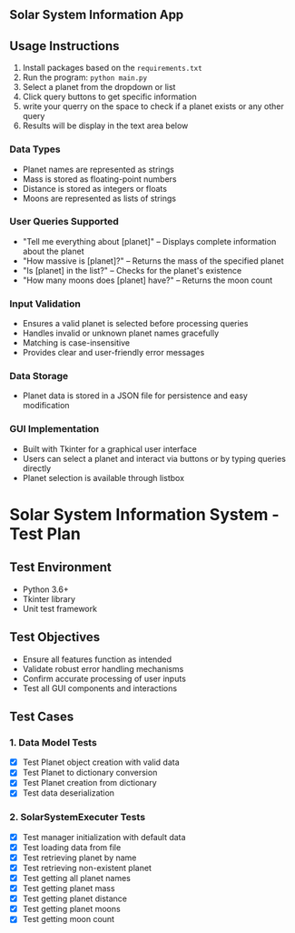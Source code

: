 ## Solar System Information App
## Usage Instructions

1. Install packages based on the `requirements.txt`
2. Run the program: `python main.py`
2. Select a planet from the dropdown or list
3. Click query buttons to get specific information
4. write your querry on the space to check if a planet exists or any other query 
5. Results will be display in the text area below

### Data Types
- Planet names are represented as strings
- Mass is stored as floating-point numbers
- Distance is stored as integers or floats
- Moons are represented as lists of strings
### User Queries Supported
- "Tell me everything about [planet]" – Displays complete information about the planet
- "How massive is [planet]?" – Returns the mass of the specified planet
- "Is [planet] in the list?" – Checks for the planet's existence
- "How many moons does [planet] have?" – Returns the moon count

### Input Validation
- Ensures a valid planet is selected before processing queries
- Handles invalid or unknown planet names gracefully
- Matching is case-insensitive
- Provides clear and user-friendly error messages
### Data Storage
- Planet data is stored in a JSON file for persistence and easy modification


### GUI Implementation
- Built with Tkinter for a graphical user interface
- Users can select a planet and interact via buttons or by typing queries directly
- Planet selection is available through listbox

# Solar System Information System - Test Plan
## Test Environment
- Python 3.6+
- Tkinter library
- Unit test framework

## Test Objectives
- Ensure all features function as intended
- Validate robust error handling mechanisms
- Confirm accurate processing of user inputs
- Test all GUI components and interactions

## Test Cases

### 1. Data Model Tests
- [x] Test Planet object creation with valid data
- [x] Test Planet to dictionary conversion
- [x] Test Planet creation from dictionary
- [x] Test data deserialization

### 2. SolarSystemExecuter Tests
- [x] Test manager initialization with default data
- [x] Test loading data from file
- [x] Test retrieving planet by name 
- [x] Test retrieving non-existent planet
- [x] Test getting all planet names
- [x] Test getting planet mass
- [x] Test getting planet distance
- [x] Test getting planet moons
- [x] Test getting moon count